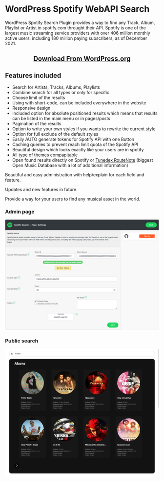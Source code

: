 # WordPress Spotify WebAPI Search

<p>WordPress Spotify Search Plugin provides a way to find any Track, Album, Playlist or Artist in spotify.com throught their API. Spotify is one of the largest music streaming service providers with over 406 million monthly active users, including 180 million paying subscribers, as of December 2021.</p>

<h2 align="center">
<a href="https://wordpress.org/plugins/kirilkirkov-spotify-search/">Download From WordPress.org</a>
</h2>

## Features included

- Search for Artists, Tracks, Albums, Playlists
- Combine search for all types or only for specific
- Choose limit of the results
- Using with short-code, can be included everywhere in the website
- Responsive design
- Included option for absolute positioned results which means that results can be listed in the main menu or in pages/posts
- Pagination of the results
- Option to write your own styles if you wants to rewrite the current style
- Option for full exclude of the default styles
- Easily AUTO generate tokens for Spotify API with one Button
- Caching queries to prevent reach limit quota of the Spotify API
- Beautiful design which looks exactly like your users are in spotify
- All type of themes compapitable
- Open found results directly on Spotify or [Tunedex RouteNote](https://tunedex.routenote.com) (biggest Open Music Database with a lot of additional information)

<p>Beautiful and easy administration with help/explain for each field and feature.</p>

<p>Updates and new features in future.</p>

<p>Provide a way for your users to find any musical asset in the world.</p>

### Admin page

![alt text](https://github.com/Wordpress-Plugins-World/kirilkirkov-spotify-search/blob/master/Includes/Assets/admin-preview.jpg?raw=true)

### Public search

![alt text](https://github.com/Wordpress-Plugins-World/kirilkirkov-spotify-search/blob/master/Includes/Assets/public-preview.jpg?raw=true)